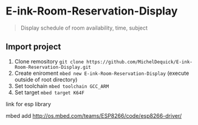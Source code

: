 # E-ink-Room-Reservation-Display
> Display schedule of room availability, time, subject

## Import project
1. Clone remository `git clone https://github.com/MichelDequick/E-ink-Room-Reservation-Display.git`
2. Create eniroment `mbed new E-ink-Room-Reservation-Display` (execute outside of root directory)
3. Set toolchain `mbed toolchain GCC_ARM`
4. Set target `mbed target K64F`


link for esp library

mbed add http://os.mbed.com/teams/ESP8266/code/esp8266-driver/


